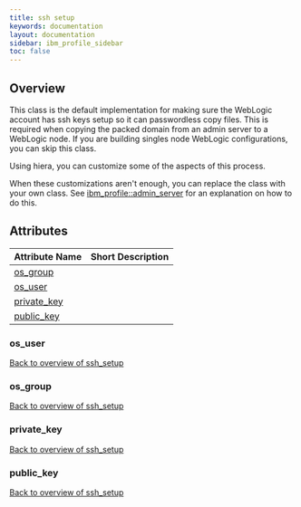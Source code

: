 ```yaml
---
title: ssh setup
keywords: documentation
layout: documentation
sidebar: ibm_profile_sidebar
toc: false
---
```

## Overview

This class is the default implementation for making sure the WebLogic account has ssh keys setup so it can passwordless copy files. This is required when copying the packed domain from an admin server to a WebLogic node. If you are building singles node WebLogic configurations, you can skip this class.

Using hiera, you can customize some of the aspects of this process.

When these customizations aren't enough, you can replace the class with your own class. See [ibm_profile::admin_server](./admin_server.html) for an explanation on how to do this.




## Attributes



Attribute Name                        | Short Description |
------------------------------------- | ----------------- |
[os_group](#ssh_setup_os_group)       |                   |
[os_user](#ssh_setup_os_user)         |                   |
[private_key](#ssh_setup_private_key) |                   |
[public_key](#ssh_setup_public_key)   |                   |




### os_user<a name='ssh_setup_os_user'>



[Back to overview of ssh_setup](#attributes)

### os_group<a name='ssh_setup_os_group'>



[Back to overview of ssh_setup](#attributes)

### private_key<a name='ssh_setup_private_key'>



[Back to overview of ssh_setup](#attributes)

### public_key<a name='ssh_setup_public_key'>



[Back to overview of ssh_setup](#attributes)
